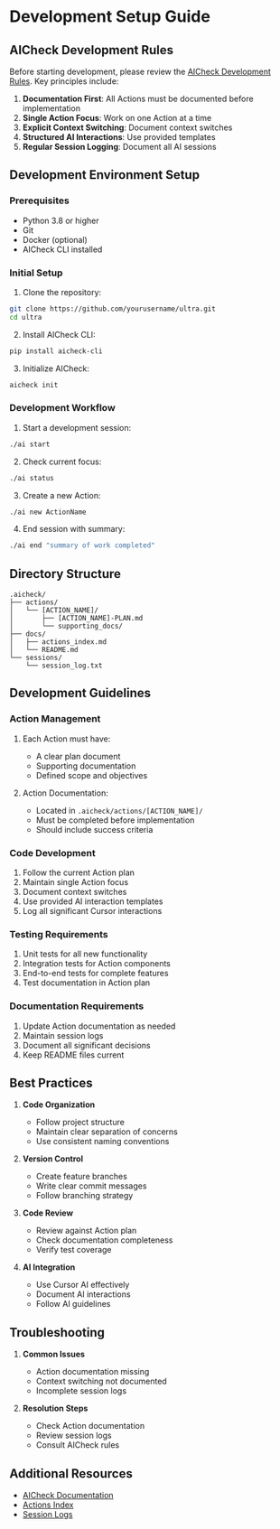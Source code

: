 # Development Setup Guide

## AICheck Development Rules

Before starting development, please review the [AICheck Development Rules](../../RULES.md). Key principles include:

1. **Documentation First**: All Actions must be documented before implementation
2. **Single Action Focus**: Work on one Action at a time
3. **Explicit Context Switching**: Document context switches
4. **Structured AI Interactions**: Use provided templates
5. **Regular Session Logging**: Document all AI sessions

## Development Environment Setup

### Prerequisites

- Python 3.8 or higher
- Git
- Docker (optional)
- AICheck CLI installed

### Initial Setup

1. Clone the repository:

```bash
git clone https://github.com/yourusername/ultra.git
cd ultra
```

2. Install AICheck CLI:

```bash
pip install aicheck-cli
```

3. Initialize AICheck:

```bash
aicheck init
```

### Development Workflow

1. Start a development session:

```bash
./ai start
```

2. Check current focus:

```bash
./ai status
```

3. Create a new Action:

```bash
./ai new ActionName
```

4. End session with summary:

```bash
./ai end "summary of work completed"
```

## Directory Structure

```
.aicheck/
├── actions/
│   └── [ACTION_NAME]/
│       ├── [ACTION_NAME]-PLAN.md
│       └── supporting_docs/
├── docs/
│   ├── actions_index.md
│   └── README.md
└── sessions/
    └── session_log.txt
```

## Development Guidelines

### Action Management

1. Each Action must have:
   - A clear plan document
   - Supporting documentation
   - Defined scope and objectives

2. Action Documentation:
   - Located in `.aicheck/actions/[ACTION_NAME]/`
   - Must be completed before implementation
   - Should include success criteria

### Code Development

1. Follow the current Action plan
2. Maintain single Action focus
3. Document context switches
4. Use provided AI interaction templates
5. Log all significant Cursor interactions

### Testing Requirements

1. Unit tests for all new functionality
2. Integration tests for Action components
3. End-to-end tests for complete features
4. Test documentation in Action plan

### Documentation Requirements

1. Update Action documentation as needed
2. Maintain session logs
3. Document all significant decisions
4. Keep README files current

## Best Practices

1. **Code Organization**
   - Follow project structure
   - Maintain clear separation of concerns
   - Use consistent naming conventions

2. **Version Control**
   - Create feature branches
   - Write clear commit messages
   - Follow branching strategy

3. **Code Review**
   - Review against Action plan
   - Check documentation completeness
   - Verify test coverage

4. **AI Integration**
   - Use Cursor AI effectively
   - Document AI interactions
   - Follow AI guidelines

## Troubleshooting

1. **Common Issues**
   - Action documentation missing
   - Context switching not documented
   - Incomplete session logs

2. **Resolution Steps**
   - Check Action documentation
   - Review session logs
   - Consult AICheck rules

## Additional Resources

- [AICheck Documentation](../../.aicheck/docs/README.md)
- [Actions Index](../../.aicheck/docs/actions_index.md)
- [Session Logs](../../.aicheck/sessions/session_log.txt)
